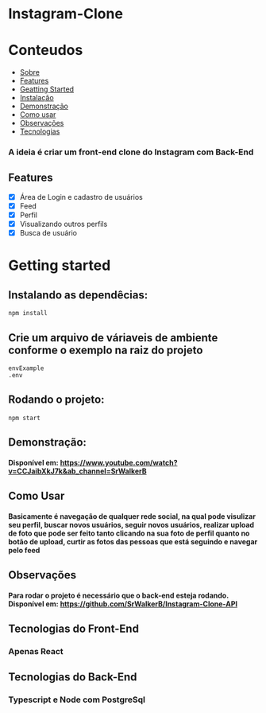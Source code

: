 # Instagram-Clone

# Conteudos

* [Sobre](#Sobre)
* [Features](#Features)
* [Geatting Started](#Geatting-Started)
* [Instalação](#instalacao)
* [Demonstração](#demonstracao)
* [Como usar](#como-usar)
* [Observações](#observações)
* [Tecnologias](#tecnologias)

### A ideia é criar um front-end clone do Instagram com Back-End

## Features

- [X] Área de Login e cadastro de usuários
- [X] Feed
- [X] Perfil
- [X] Visualizando outros perfils
- [X] Busca de usuário

# Getting started

## Instalando as dependêcias:

```
npm install
```

## Crie um arquivo de váriaveis de ambiente conforme o exemplo na raiz do projeto 

```
envExample
.env
```

## Rodando o projeto:

```
npm start
```

## Demonstração:

#### Disponível em: https://www.youtube.com/watch?v=CCJaibXkJ7k&ab_channel=SrWalkerB

## Como Usar

#### Basicamente é navegação de qualquer rede social, na qual pode visulizar seu perfil, buscar novos usuários, seguir novos usuários, realizar upload de foto que pode ser feito tanto clicando na sua foto de perfil quanto no botão de upload, curtir as fotos das pessoas que está seguindo e navegar pelo feed

## Observações

#### Para rodar o projeto é necessário que o back-end esteja rodando. Disponível em: https://github.com/SrWalkerB/Instagram-Clone-API

## Tecnologias do Front-End

### Apenas React

## Tecnologias do Back-End

### Typescript e Node com PostgreSql
